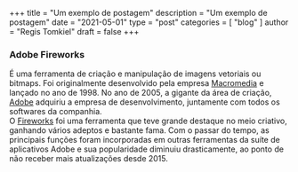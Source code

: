 +++
title = "Um exemplo de postagem"
description = "Um exemplo de postagem"
date =  "2021-05-01"
type = "post"
categories = [
  "blog"
]
author = "Regis Tomkiel"
draft = false
+++

### Adobe Fireworks
É uma ferramenta de criação e manipulação de imagens vetoriais ou bitmaps. Foi originalmente desenvolvido pela empresa [Macromedia](https://pt.wikipedia.org/wiki/Macromedia "Macromedia na Wilipédia") e lançado no ano de 1998. No ano de 2005, a gigante da área de criação, [Adobe](https://www.adobe.com/ "Site institucional da Adobe") adquiriu a empresa de desenvolvimento, juntamente com todos os softwares da companhia.    
O [Fireworks](https://www.adobe.com/br/products/fireworks.html "Software Fireworks") foi uma ferramenta que teve grande destaque no meio criativo, ganhando vários adeptos e bastante fama. Com o passar do tempo, as principais funções foram incorporadas em outras ferramentas da suíte de aplicativos Adobe e sua popularidade diminuiu drasticamente, ao ponto de não receber mais atualizações desde 2015.
